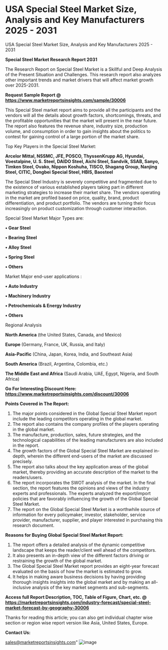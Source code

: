 # USA Special Steel Market Size, Analysis and Key Manufacturers 2025 - 2031
USA Special Steel Market Size, Analysis and Key Manufacturers 2025 - 2031

<strong>Special Steel Market Research Report 2031</strong>

The Research Report on Special Steel Market is a Skillful and Deep Analysis of the Present Situation and Challenges. This research report also analyzes other important trends and market drivers that will affect market growth over 2025-2031.

<strong>Request Sample Report @ <a href=https://www.marketreportsinsights.com/sample/30006>https://www.marketreportsinsights.com/sample/30006</a></strong>

This Special Steel market report aims to provide all the participants and the vendors will all the details about growth factors, shortcomings, threats, and the profitable opportunities that the market will present in the near future. The report also features the revenue share, industry size, production volume, and consumption in order to gain insights about the politics to contest for gaining control of a large portion of the market share.

Top Key Players in the Special Steel Market:

<strong>Arcelor Mittal, NSSMC, JFE, POSCO, ThyssenKrupp AG, Hyundai, Voestalpine, U. S. Steel, DAIDO Steel, Aichi Steel, Sandvik, SSAB, Sanyo, Timken Steel, Ovako, Nippon Koshuha, TISCO, Shagang Group, Nanjing Steel, CITIC, Dongbei Special Steel, HBIS, Baosteel</strong>

The Special Steel Industry is severely competitive and fragmented due to the existence of various established players taking part in different marketing strategies to increase their market share. The vendors operating in the market are profiled based on price, quality, brand, product differentiation, and product portfolio. The vendors are turning their focus increasingly on product customization through customer interaction.

Special Steel Market Major Types are:

<strong>• Gear Steel

• Bearing Steel

• Alloy Steel

• Spring Steel

• Others</strong>

Market Major end-user applications :

<strong>• Auto Industry

• Machinery Industry

• Petrochemicals & Energy Industry

• Others</strong>

Regional Analysis

</u><strong><b>North America</b></strong> (the United States, Canada, and Mexico)

<strong><b>Europe </b></strong>(Germany, France, UK, Russia, and Italy)

<strong><b>Asia-Pacific</b></strong> (China, Japan, Korea, India, and Southeast Asia)

<strong><b>South America</b></strong> (Brazil, Argentina, Colombia, etc.)

<strong><b>The Middle East and Africa</b></strong> (Saudi Arabia, UAE, Egypt, Nigeria, and South Africa)

<strong>Go For Interesting Discount Here: <a href=https://www.marketreportsinsights.com/discount/30006>https://www.marketreportsinsights.com/discount/30006</a></strong>

<strong>Points Covered in The Report:</strong>
<ol>
  <li>The major points considered in the Global Special Steel Market report include the leading competitors operating in the global market.</li>
  <li>The report also contains the company profiles of the players operating in the global market.</li>
  <li>The manufacture, production, sales, future strategies, and the technological capabilities of the leading manufacturers are also included in the report.</li>
  <li>The growth factors of the Global Special Steel Market are explained in-depth, wherein the different end-users of the market are discussed precisely.</li>
  <li>The report also talks about the key application areas of the global market, thereby providing an accurate description of the market to the readers/users.</li>
  <li>The report incorporates the SWOT analysis of the market. In the final section, the report features the opinions and views of the industry experts and professionals. The experts analyzed the export/import policies that are favorably influencing the growth of the Global Special Steel Market.</li>
  <li>The report on the Global Special Steel Market is a worthwhile source of information for every policymaker, investor, stakeholder, service provider, manufacturer, supplier, and player interested in purchasing this research document.</li>
</ol>
<strong>Reasons for Buying Global Special Steel Market Report:</strong>

<ol>
  <li>The report offers a detailed analysis of the dynamic competitive landscape that keeps the reader/client well ahead of the competitors.</li>
  <li>It also presents an in-depth view of the different factors driving or restraining the growth of the global market.</li>
  <li>The Global Special Steel Market report provides an eight-year forecast evaluated on the basis of how the market is estimated to grow.</li>
  <li>It helps in making aware business decisions by having providing thorough insights insights into the global market and by making an all-inclusive analysis of the key market segments and sub-segments.</li>
</ol>
<strong>Access full Report Description, TOC, Table of Figure, Chart, etc. @ <a href=https://marketreportsinsights.com/industry-forecast/special-steel-market-forecast-by-geography-30006>https://marketreportsinsights.com/industry-forecast/special-steel-market-forecast-by-geography-30006</a></strong>


Thanks for reading this article; you can also get individual chapter wise section or region wise report version like Asia, United States, Europe.

<strong>Contact Us:</strong>

sales@marketreportsinsights.com"
![image](https://github.com/user-attachments/assets/e3db615f-688e-47ad-80db-78bfecf34c23)
